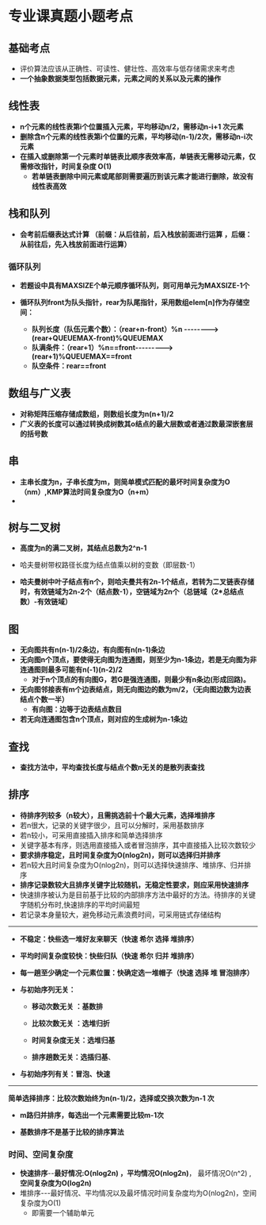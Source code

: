 # 专业课真题小题考点

## 基础考点

- 评价算法应该从正确性、可读性、健壮性、高效率与低存储需求来考虑
- **一个抽象数据类型包括数据元素，元素之间的关系以及元素的操作**

## 线性表

- **n个元素的线性表第i个位置插入元素，平均移动n/2，需移动n-i+1 次元素**
- **删除含n个元素的线性表第i个位置的元素，平均移动(n-1)/2次，需移动n-i次元素**
- **在插入或删除第一个元素时单链表比顺序表效率高，单链表无需移动元素，仅需修改指针，时间复杂度 O(1)**
  - **若单链表删除中间元素或尾部则需要遍历到该元素才能进行删除，故没有线性表高效**

## 栈和队列

- **会考前后缀表达式计算  （前缀：从后往前，后入栈放前面进行运算 ，后缀：从前往后，先入栈放前面进行运算）**

### 循环队列

- **若题设中具有MAXSIZE个单元顺序循环队列，则可用单元为MAXSIZE-1个**

- **循环队列front为队头指针，rear为队尾指针，采用数组elem[n]作为存储空间：**
  - **队列长度（队伍元素个数）：（rear+n-front）%n --------> (rear+QUEUEMAX-front)%QUEUEMAX**
  - **队满条件：（rear+1）%n==front--------->(rear+1)%QUEUEMAX==front**
  - **队空条件：rear==front**

## 数组与广义表

- **对称矩阵压缩存储成数组，则数组长度为n(n+1)/2**
- **广义表的长度可以通过转换成树数其o结点的最大层数或者通过数最深嵌套层的括号数**

## 串

- **主串长度为n，子串长度为m，则简单模式匹配的最坏时间复杂度为O（nm）,KMP算法时间复杂度为O（n+m）**
- 

## 树与二叉树

- **高度为n的满二叉树，其结点总数为2^n-1**

- 哈夫曼树带权路径长度为结点值乘以树的变数（即层数-1）
- **哈夫曼树中叶子结点有n个，则哈夫曼共有2n-1个结点，若转为二叉链表存储时，有效链域为2n-2个（结点数-1），空链域为2n个（总链域（2*总结点数）-有效链域）**

## 图

- **无向图共有n(n-1)/2条边，有向图有n(n-1)条边**
- **无向图n个顶点，要使得无向图为连通图，则至少为n-1条边，若是无向图为非连通图则最多可能有n(-1)(n-2)/2** 
  -  **对于n个顶点的有向图G，若G是强连通图，则最少有n条边(形成回路)。**
- **无向图邻接表有m个边表结点，则无向图边的数为m/2，（无向图边数为边表结点个数一半）**
  - **有向图：边等于边表结点数目**
- **若无向连通图包含n个顶点，则对应的生成树为n-1条边**

## 查找

- **查找方法中，平均查找长度与结点个数n无关的是散列表查找**

## 排序

- **待排序列较多（n较大），且需挑选前十个最大元素，选择堆排序**
- 若n很大，记录的关键字很少，且可以分解时，采用基数排序
- 若n较小，可采用直接插入排序和简单选择排序
- 关键字基本有序，则选用直接插入或者冒泡排序，其中直接插入比较次数较少
- **要求排序稳定，且时间复杂度为O(nlog2n)，则可以选择归并排序**
- 若n较大且时间复杂度为O(nlog2n)，则可以选择快速排序、堆排序、归并排序
- **排序记录数较大且排序关键字比较随机，无稳定性要求，则应采用快速排序**
- 快速排序被认为是目前基于比较的内部排序方法中最好的方法。待排序的关键字随机分布时,快速排序的平均时间最短
- 若记录本身量较大，避免移动元素浪费时间，可采用链式存储结构

------

- **不稳定：快些选一堆好友来聊天（快速 希尔 选择 堆排序）**

- **平均时间复杂度较快：快些归队（快速 希尔 归并 堆排序）**

- **每一趟至少确定一个元素位置：快确定选一堆帽子（快速 选择 堆 冒泡排序）**

- **与初始序列无关：**

  - **移动次数无关 ：基数排**

  - **比较次数无关 ：选堆归折**

  - **时间复杂度无关：选堆归基**

  - **排序趟数无关：选插归基**、

- **与初始序列有关：冒泡、快速**

- ------

  **简单选择排序：比较次数始终为n(n-1)/2，选择或交换次数为n-1 次**

- **m路归并排序，每选出一个元素需要比较m-1次**

- **基数排序不是基于比较的排序算法**

### 时间、空间复杂度

- **快速排序**--**最好情况:O(nlog2n) ，平均情况O(nlog2n)**， 最坏情况O(n^2)  ,**空间复杂度为O(log2n)** 
- 堆排序---最好情况、平均情况以及最坏情况时间复杂度均为O(nlog2n)，空间复杂度为O(1)
  - 即需要一个辅助单元



 



